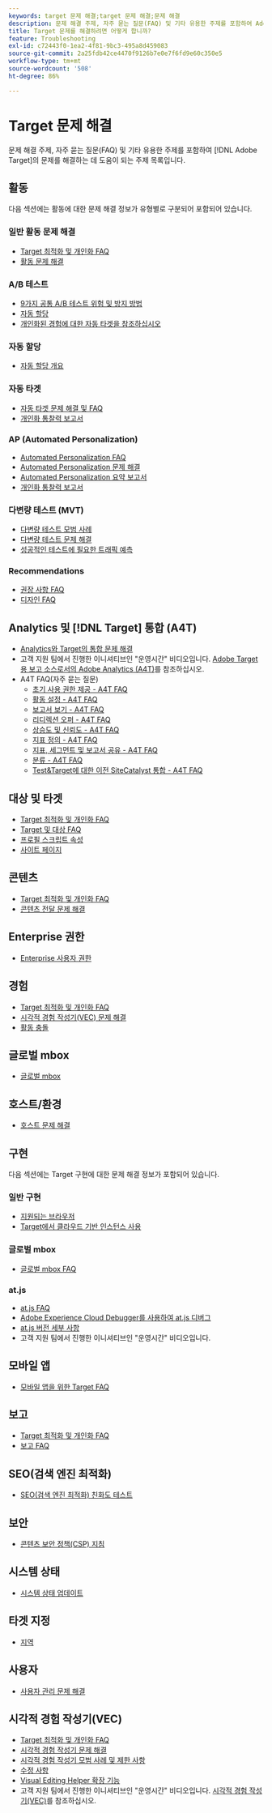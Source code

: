```yaml
---
keywords: target 문제 해결;target 문제 해결;문제 해결
description: 문제 해결 주제, 자주 묻는 질문(FAQ) 및 기타 유용한 주제를 포함하여 Adobe Target의 문제를 해결하는 데 도움이 되는 주제 목록을 검토하십시오.
title: Target 문제를 해결하려면 어떻게 합니까?
feature: Troubleshooting
exl-id: c72443f0-1ea2-4f81-9bc3-495a8d459083
source-git-commit: 2a25fdb42ce4470f9126b7e0e7f6fd9e60c350e5
workflow-type: tm+mt
source-wordcount: '508'
ht-degree: 86%

---
```


# Target 문제 해결

문제 해결 주제, 자주 묻는 질문(FAQ) 및 기타 유용한 주제를 포함하여 [!DNL Adobe Target]의 문제를 해결하는 데 도움이 되는 주제 목록입니다.

## 활동

다음 섹션에는 활동에 대한 문제 해결 정보가 유형별로 구분되어 포함되어 있습니다.

### 일반 활동 문제 해결

* [Target 최적화 및 개인화 FAQ](/help/main/c-intro/cmp-target-standard-cheatsheet.md)
* [활동 문제 해결](/help/main/c-activities/c-troubleshooting-activities/troubleshooting-activities.md)

### A/B 테스트

* [9가지 공통 A/B 테스트 위험 및 방지 방법](/help/main/c-activities/t-test-ab/common-ab-testing-pitfalls.md)
* [자동 할당](/help/main/c-activities/automated-traffic-allocation/automated-traffic-allocation.md)
* [개인화된 경험에 대한 자동 타겟을 참조하십시오](/help/main/c-activities/auto-target/auto-target-to-optimize.md)

### 자동 할당

* [자동 할당 개요](/help/main/c-activities/automated-traffic-allocation/automated-traffic-allocation.md#section_0E72C1D72DE74F589F965D4B1763E5C3)

### 자동 타겟

* [자동 타겟 문제 해결 및 FAQ](/help/main/c-activities/auto-target/auto-target-troubleshooting-faqs.md)
* [개인화 통찰력 보고서](/help/main/c-reports/c-personalization-insights-reports/personalization-insights-reports.md)

### AP (Automated Personalization)

* [Automated Personalization FAQ](/help/main/c-activities/t-automated-personalization/automated-personalization-faq.md)
* [Automated Personalization 문제 해결](/help/main/c-activities/t-automated-personalization/ap-trouble.md)
* [Automated Personalization 요약 보고서](/help/main/c-reports/personalization-reports/reports-ap.md)
* [개인화 통찰력 보고서](/help/main/c-reports/c-personalization-insights-reports/personalization-insights-reports.md)

### 다변량 테스트 (MVT)

* [다변량 테스트 모범 사례](/help/main/c-activities/c-multivariate-testing/best-practices.md)
* [다변량 테스트 문제 해결](/help/main/c-activities/c-multivariate-testing/best-practices.md)
* [성공적인 테스트에 필요한 트래픽 예측](/help/main/c-activities/c-multivariate-testing/t-create-multivariate-test/traffic-estimator.md)

### Recommendations

* [권장 사항 FAQ](/help/main/c-recommendations/c-recommendations-faq/recommendations-faq.md)
* [디자인 FAQ](/help/main/c-recommendations/c-design-overview/template-faq.md)

## Analytics 및 [!DNL Target] 통합 (A4T)

* [Analytics와 Target의 통합 문제 해결](/help/main/c-integrating-target-with-mac/a4t/c-a4t-troubleshooting/a4t-troubleshooting.md)
* 고객 지원 팀에서 진행한 이니셔티브인 &quot;운영시간&quot; 비디오입니다. [Adobe Target용 보고 소스로서의 Adobe Analytics (A4T)](/help/main/c-integrating-target-with-mac/a4t/a4t.md)를 참조하십시오.
* A4T FAQ(자주 묻는 질문)
   * [초기 사용 권한 제공 - A4T FAQ](/help/main/c-integrating-target-with-mac/a4t/r-a4t-faq/a4t-faq-initial-provisioning.md)
   * [활동 설정 - A4T FAQ](/help/main/c-integrating-target-with-mac/a4t/r-a4t-faq/a4t-faq-activity-setup.md)
   * [보고서 보기 - A4T FAQ](/help/main/c-integrating-target-with-mac/a4t/r-a4t-faq/a4t-faq-viewing-reports.md)
   * [리디렉션 오퍼 - A4T FAQ](/help/main/c-integrating-target-with-mac/a4t/r-a4t-faq/a4t-faq-redirect-offers.md)
   * [상승도 및 신뢰도 - A4T FAQ](/help/main/c-integrating-target-with-mac/a4t/r-a4t-faq/a4t-faq-lift-and-confidence.md)
   * [지표 정의 - A4T FAQ](/help/main/c-integrating-target-with-mac/a4t/r-a4t-faq/a4t-faq-metric-definition.md)
   * [지표, 세그먼트 및 보고서 공유 - A4T FAQ](/help/main/c-target/c-troubleshooting-targets-and-audiences/a4t-faq-sharing-metrics-audiences-reports.md)
   * [분류 - A4T FAQ](/help/main/c-integrating-target-with-mac/a4t/r-a4t-faq/a4t-faq-classifications.md)
   * [Test&amp;Target에 대한 이전 SiteCatalyst 통합 - A4T FAQ](/help/main/c-integrating-target-with-mac/a4t/r-a4t-faq/a4t-faq-old-integration.md)

## 대상 및 타겟

* [Target 최적화 및 개인화 FAQ](/help/main/c-intro/cmp-target-standard-cheatsheet.md)
* [Target 및 대상 FAQ](/help/main/c-target/c-troubleshooting-targets-and-audiences/troubleshooting-targets-and-audiences.md)
* [프로필 스크립트 속성](/help/main/c-target/c-visitor-profile/profile-parameters.md)
* [사이트 페이지](/help/main/c-target/c-audiences/c-target-rules/site-pages.md)

## 콘텐츠

* [Target 최적화 및 개인화 FAQ](/help/main/c-intro/cmp-target-standard-cheatsheet.md)
* [콘텐츠 전달 문제 해결](/help/main/c-activities/c-troubleshooting-activities/content-trouble.md)

## Enterprise 권한

* [Enterprise 사용자 권한](/help/main/administrating-target/c-user-management/property-channel/property-channel.md)

## 경험

* [Target 최적화 및 개인화 FAQ](/help/main/c-intro/cmp-target-standard-cheatsheet.md)
* [시각적 경험 작성기(VEC) 문제 해결](/help/main/c-experiences/c-visual-experience-composer/r-troubleshoot-composer/troubleshoot-composer.md)
* [활동 충돌](/help/main/c-experiences/c-visual-experience-composer/activity-collisions.md)

## 글로벌 mbox

* [글로벌 mbox](https://experienceleague.corp.adobe.com/docs/target-dev/developer/client-side/global-mbox/global-mbox-faq.html)

## 호스트/환경

* [호스트 문제 해결](/help/main/administrating-target/hosts.md)

## 구현

다음 섹션에는 Target 구현에 대한 문제 해결 정보가 포함되어 있습니다.

### 일반 구현

* [지원되는 브라우저](https://experienceleague.corp.adobe.com/docs/target-dev/developer/implementation/supported-browsers.html)
* [Target에서 클라우드 기반 인스턴스 사용](https://experienceleague.corp.adobe.com/docs/target-dev/developer/client-side/at-js-implementation/functions-overview/targeting-using-cloud-based-instances.html)

### 글로벌 mbox

* [글로벌 mbox FAQ](https://experienceleague.corp.adobe.com/docs/target-dev/developer/client-side/global-mbox/global-mbox-faq.html)

### at.js

* [at.js FAQ](https://experienceleague.corp.adobe.com/docs/target-dev/developer/client-side/at-js-implementation/target-atjs-faq.html/)
* [Adobe Experience Cloud Debugger를 사용하여 at.js 디버그](https://experienceleague.corp.adobe.com/docs/target-dev/developer/client-side/at-js-implementation/functions-overview/target-debugging-atjs.html)
* [at.js 버전 세부 사항](https://experienceleague.corp.adobe.com/docs/target-dev/developer/client-side/at-js-implementation/target-atjs-versions.html)
* 고객 지원 팀에서 진행한 이니셔티브인 &quot;운영시간&quot; 비디오입니다.

## 모바일 앱

* [모바일 앱을 위한 Target FAQ](https://experienceleague.corp.adobe.com/docs/target-dev/developer/mobile-apps/mobile-faq.html)

## 보고

* [Target 최적화 및 개인화 FAQ](/help/main/c-intro/cmp-target-standard-cheatsheet.md)
* [보고 FAQ](/help/main/c-reports/reporting-frequently-asked-questions.md)

## SEO(검색 엔진 최적화)

* [SEO(검색 엔진 최적화) 친화도 테스트](https://experienceleague.corp.adobe.com/docs/target-dev/developer/client-side/at-js-implementation/at-js/how-atjs-works.html)

## 보안

* [콘텐츠 보안 정책(CSP) 지침](https://experienceleague.corp.adobe.com/docs/target-dev/developer/implementation/privacy/content-security-policy.html)

## 시스템 상태

* [시스템 상태 업데이트](/help/main/r-release-notes/system-status-updates.md)

## 타겟 지정

* [지역](/help/main/c-target/c-audiences/c-target-rules/geo.md)

## 사용자

* [사용자 관리 문제 해결](/help/main/administrating-target/c-user-management/c-user-management/troubleshooting-user-management.md)

## 시각적 경험 작성기(VEC)

* [Target 최적화 및 개인화 FAQ](/help/main/c-intro/cmp-target-standard-cheatsheet.md)
* [시각적 경험 작성기 문제 해결](/help/main/c-experiences/c-visual-experience-composer/r-troubleshoot-composer/troubleshoot-composer.md)
* [시각적 경험 작성기 모범 사례 및 제한 사항](/help/main/c-experiences/c-visual-experience-composer/experience-composer-best-practices.md)
* [수정 사항](/help/main/c-experiences/c-visual-experience-composer/c-vec-code-editor/vec-code-editor.md)
* [Visual Editing Helper 확장 기능](/help/main/c-experiences/c-visual-experience-composer/r-troubleshoot-composer/visual-editing-helper-extension.md)
* 고객 지원 팀에서 진행한 이니셔티브인 &quot;운영시간&quot; 비디오입니다. [시각적 경험 작성기(VEC)](/help/main/c-experiences/c-visual-experience-composer/visual-experience-composer.md)를 참조하십시오.
